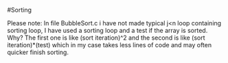 #Sorting

Please note:
  In file BubbleSort.c i have not made typical j<n loop containing sorting loop, I have used a sorting loop and a test if the array is sorted.
 Why? The first one is like (sort iteration)^2 and the second is like (sort iteration)*(test) which in my case takes less lines of code and may often quicker finish sorting.
